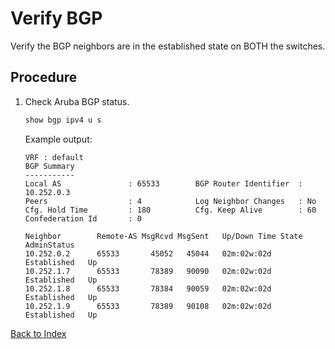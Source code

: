# Verify BGP

Verify the BGP neighbors are in the established state on BOTH the switches.

## Procedure

1. Check Aruba BGP status.

    ```bash
    show bgp ipv4 u s
    ```

    Example output:

    ```
    VRF : default
    BGP Summary
    -----------
    Local AS               : 65533        BGP Router Identifier  : 10.252.0.3
    Peers                  : 4            Log Neighbor Changes   : No
    Cfg. Hold Time         : 180          Cfg. Keep Alive        : 60
    Confederation Id       : 0

    Neighbor        Remote-AS MsgRcvd MsgSent   Up/Down Time State        AdminStatus
    10.252.0.2      65533       45052   45044   02m:02w:02d  Established   Up
    10.252.1.7      65533       78389   90090   02m:02w:02d  Established   Up
    10.252.1.8      65533       78384   90059   02m:02w:02d  Established   Up
    10.252.1.9      65533       78389   90108   02m:02w:02d  Established   Up
    ```

[Back to Index](../README.md)
